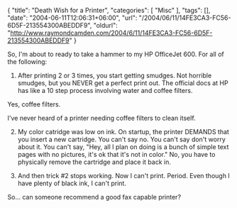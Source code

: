 {
	"title": "Death Wish for a Printer",
	"categories": [
		"Misc"
	],
	"tags": [],
	"date": "2004-06-11T12:06:31+06:00",
	"url": "/2004/06/11/14FE3CA3-FC56-6D5F-213554300ABEDDF9",
	"oldurl": "http://www.raymondcamden.com/2004/6/11/14FE3CA3-FC56-6D5F-213554300ABEDDF9"
}

So, I'm about to ready to take a hammer to my HP OfficeJet 600. For all of the following:

1) After printing 2 or 3 times, you start getting smudges. Not horrible smudges, but you NEVER get a perfect print out. The official docs at HP has like a 10 step process involving water and coffee filters.

Yes, coffee filters.

I've never heard of a printer needing coffee filters to clean itself.

2) My color catridge was low on ink. On startup, the printer DEMANDS that you insert a new cartridge. You can't say no. You can't say don't worry about it. You can't say, "Hey, all I plan on doing is a bunch of simple text pages with no pictures, it's ok that it's not in color." No, you have to physically remove the cartridge and place it back in.

3) And then trick #2 stops working. Now I can't print. Period. Even though I have plenty of black ink, I can't print.

So... can someone recommend a good fax capable printer?